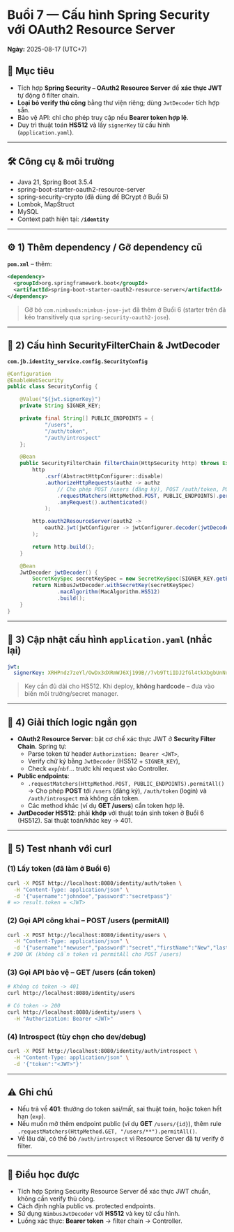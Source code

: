 # Buổi 7 — Cấu hình Spring Security với OAuth2 Resource Server
**Ngày:** 2025-08-17 (UTC+7)

## 🎯 Mục tiêu
- Tích hợp **Spring Security – OAuth2 Resource Server** để **xác thực JWT** tự động ở filter chain.
- **Loại bỏ verify thủ công** bằng thư viện riêng; dùng `JwtDecoder` tích hợp sẵn.
- Bảo vệ API: chỉ cho phép truy cập nếu **Bearer token hợp lệ**.
- Duy trì thuật toán **HS512** và lấy `signerKey` từ cấu hình (`application.yaml`).

---

## 🛠 Công cụ & môi trường
- Java 21, Spring Boot 3.5.4  
- spring-boot-starter-oauth2-resource-server  
- spring-security-crypto (đã dùng để BCrypt ở Buổi 5)  
- Lombok, MapStruct  
- MySQL  
- Context path hiện tại: **`/identity`**

---

## ⚙️ 1) Thêm dependency / Gỡ dependency cũ
**`pom.xml`** – thêm:
```xml
<dependency>
  <groupId>org.springframework.boot</groupId>
  <artifactId>spring-boot-starter-oauth2-resource-server</artifactId>
</dependency>
```
> Gỡ bỏ `com.nimbusds:nimbus-jose-jwt` đã thêm ở Buổi 6 (starter trên đã kéo transitively qua `spring-security-oauth2-jose`).

---

## 🔐 2) Cấu hình SecurityFilterChain & JwtDecoder
**`com.jb.identity_service.config.SecurityConfig`**
```java
@Configuration
@EnableWebSecurity
public class SecurityConfig {

    @Value("${jwt.signerKey}")
    private String SIGNER_KEY;

    private final String[] PUBLIC_ENDPOINTS = {
            "/users",
            "/auth/token",
            "/auth/introspect"
    };

    @Bean
    public SecurityFilterChain filterChain(HttpSecurity http) throws Exception {
        http
            .csrf(AbstractHttpConfigurer::disable)
            .authorizeHttpRequests(authz -> authz
                // Cho phép POST /users (đăng ký), POST /auth/token, POST /auth/introspect không cần token
                .requestMatchers(HttpMethod.POST, PUBLIC_ENDPOINTS).permitAll()
                .anyRequest().authenticated()
            );

        http.oauth2ResourceServer(oauth2 ->
            oauth2.jwt(jwtConfigurer -> jwtConfigurer.decoder(jwtDecoder()))
        );

        return http.build();
    }

    @Bean
    JwtDecoder jwtDecoder() {
        SecretKeySpec secretKeySpec = new SecretKeySpec(SIGNER_KEY.getBytes(), "HS512");
        return NimbusJwtDecoder.withSecretKey(secretKeySpec)
                .macAlgorithm(MacAlgorithm.HS512)
                .build();
    }
}
```

---

## 🧾 3) Cập nhật cấu hình `application.yaml` (nhắc lại)
```yaml
jwt:
  signerKey: XRHPndz7zeYl/OwDx3dXRmWJ6Xj199B//7vb9TtiIDJ2fGl4tkXbgbUnNrtZp2XG
```
> Key cần đủ dài cho HS512. Khi deploy, **không hardcode** – đưa vào biến môi trường/secret manager.

---

## 🧩 4) Giải thích logic ngắn gọn
- **OAuth2 Resource Server**: bật cơ chế xác thực JWT ở **Security Filter Chain**. Spring tự:
  - Parse token từ header `Authorization: Bearer <JWT>`,
  - Verify chữ ký bằng `JwtDecoder` (HS512 + `SIGNER_KEY`),
  - Check `exp`/`nbf`… trước khi request vào Controller.
- **Public endpoints**:
  - `.requestMatchers(HttpMethod.POST, PUBLIC_ENDPOINTS).permitAll()`  
    → Cho phép **POST** tới `/users` (đăng ký), `/auth/token` (login) và `/auth/introspect` mà không cần token.
  - Các method khác (ví dụ **GET /users**) cần token hợp lệ.
- **JwtDecoder HS512**: phải **khớp** với thuật toán sinh token ở Buổi 6 (HS512). Sai thuật toán/khác key → 401.

---

## 🧪 5) Test nhanh với curl

### (1) Lấy token (đã làm ở Buổi 6)
```bash
curl -X POST http://localhost:8080/identity/auth/token \
  -H "Content-Type: application/json" \
  -d '{"username":"johndoe","password":"secretpass"}'
# => result.token = <JWT>
```

### (2) Gọi API công khai – **POST /users** (permitAll)
```bash
curl -X POST http://localhost:8080/identity/users \
  -H "Content-Type: application/json" \
  -d '{"username":"newuser","password":"secret","firstName":"New","lastName":"User","dateOfBirth":"2000-01-12"}'
# 200 OK (không cần token vì permitAll cho POST /users)
```

### (3) Gọi API bảo vệ – **GET /users** (cần token)
```bash
# Không có token -> 401
curl http://localhost:8080/identity/users

# Có token -> 200
curl http://localhost:8080/identity/users \
  -H "Authorization: Bearer <JWT>"
```

### (4) Introspect (tùy chọn cho dev/debug)
```bash
curl -X POST http://localhost:8080/identity/auth/introspect \
  -H "Content-Type: application/json" \
  -d '{"token":"<JWT>"}'
```

---

## ⚠️ Ghi chú
- Nếu trả về **401**: thường do token sai/mất, sai thuật toán, hoặc token hết hạn (`exp`).
- Nếu muốn mở thêm endpoint public (ví dụ **GET** `/users/{id}`), thêm rule `.requestMatchers(HttpMethod.GET, "/users/**").permitAll()`.
- Về lâu dài, có thể bỏ `/auth/introspect` vì Resource Server đã tự verify ở filter.

---

## 📌 Điều học được
- Tích hợp Spring Security Resource Server để xác thực JWT chuẩn, không cần verify thủ công.
- Cách định nghĩa public vs. protected endpoints.
- Sử dụng `NimbusJwtDecoder` với **HS512** và key từ cấu hình.
- Luồng xác thực: **Bearer token** → filter chain → Controller.